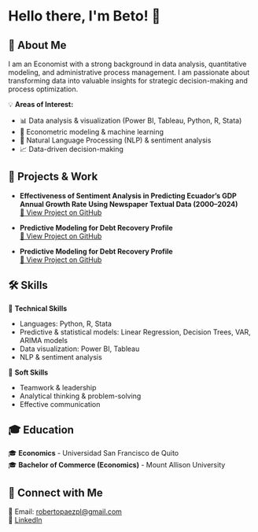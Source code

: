 # Hello there, I'm Beto! 👋  

## 📌 About Me  
I am an Economist with a strong background in data analysis, quantitative modeling, and administrative process management. I am passionate about transforming data into valuable insights for strategic decision-making and process optimization.  

💡 **Areas of Interest:**  
- 📊 Data analysis & visualization (Power BI, Tableau, Python, R, Stata)  
- 🤖 Econometric modeling & machine learning  
- 🔎 Natural Language Processing (NLP) & sentiment analysis  
- 📈 Data-driven decision-making  

## 🚀 Projects & Work  
- **Effectiveness of Sentiment Analysis in Predicting Ecuador’s GDP Annual Growth Rate Using Newspaper Textual Data (2000–2024)**  
  [🔗 View Project on GitHub](https://github.com/BetoP316/NLP_analysis)

- **Predictive Modeling for Debt Recovery Profile**  
  [🔗 View Project on GitHub](https://github.com/BetoP316/MG_project/blob/main/README.md)

- **Predictive Modeling for Debt Recovery Profile**  
  [🔗 View Project on GitHub](https://github.com/BetoP316/GGL_employee_satisf)

## 🛠️ Skills  
🔹 **Technical Skills**  
- Languages: Python, R, Stata  
- Predictive & statistical models: Linear Regression, Decision Trees, VAR, ARIMA models  
- Data visualization: Power BI, Tableau  
- NLP & sentiment analysis  

🔹 **Soft Skills**  
- Teamwork & leadership  
- Analytical thinking & problem-solving  
- Effective communication  

## 🎓 Education  
🎓 **Economics** - Universidad San Francisco de Quito  
🎓 **Bachelor of Commerce (Economics)** - Mount Allison University  

## 🔗 Connect with Me  
📩 Email: robertopaezpl@gmail.com  
🔗 [LinkedIn](www.linkedin.com/in/roberto-paez-pluas-2685b3241)  
